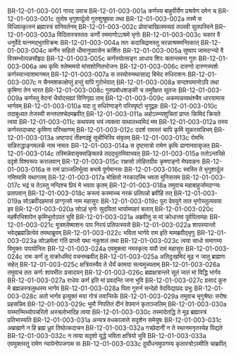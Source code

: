 BR-12-01-003-001  नारद उवाच
BR-12-01-003-001a कर्णस्य बाहुवीर्येण प्रश्रयेण दमेन च
BR-12-01-003-001c तुतोष भृगुशार्दूलो गुरुशुश्रूषया तथा
BR-12-01-003-002a तस्मै स विधिवत्कृत्स्नं ब्रह्मास्त्रं सनिवर्तनम्
BR-12-01-003-002c प्रोवाचाखिलमव्यग्रं तपस्वी सुतपस्विने
BR-12-01-003-003a विदितास्त्रस्ततः कर्णो रममाणोऽऽश्रमे भृगोः
BR-12-01-003-003c चकार वै धनुर्वेदे यत्नमद्भुतविक्रमः
BR-12-01-003-004a ततः कदाचिद्रामस्तु चरन्नाश्रममन्तिकात्
BR-12-01-003-004c कर्णेन सहितो धीमानुपवासेन कर्शितः
BR-12-01-003-005a सुष्वाप जामदग्न्यो वै विस्रम्भोत्पन्नसौहृदः
BR-12-01-003-005c कर्णस्योत्सङ्ग आधाय शिरः क्लान्तमना गुरुः
BR-12-01-003-006a अथ कृमिः श्लेष्ममयो मांसशोणितभोजनः
BR-12-01-003-006c दारुणो दारुणस्पर्शः कर्णस्याभ्याशमागमत्
BR-12-01-003-007a स तस्योरुमथासाद्य बिभेद रुधिराशनः
BR-12-01-003-007c न चैनमशकत्क्षेप्तुं हन्तुं वापि गुरोर्भयात्
BR-12-01-003-008a सन्दश्यमानोऽपि तथा कृमिणा तेन भारत
BR-12-01-003-008c गुरुप्रबोधशङ्की च तमुपैक्षत सूतजः
BR-12-01-003-009a कर्णस्तु वेदनां धैर्यादसह्यां विनिगृह्य ताम्
BR-12-01-003-009c अकम्पन्नव्यथंश्चैव धारयामास भार्गवम्
BR-12-01-003-010a यदा तु रुधिरेणाङ्गे परिस्पृष्टो भृगूद्वहः
BR-12-01-003-010c तदाबुध्यत तेजस्वी सन्तप्तश्चेदमब्रवीत्
BR-12-01-003-011a अहोऽस्म्यशुचितां प्राप्तः किमिदं क्रियते त्वया
BR-12-01-003-011c कथयस्व भयं त्यक्त्वा याथातथ्यमिदं मम
BR-12-01-003-012a तस्य कर्णस्तदाचष्ट कृमिणा परिभक्षणम्
BR-12-01-003-012c ददर्श रामस्तं चापि कृमिं सूकरसन्निभम्
BR-12-01-003-013a अष्टपादं तीक्ष्णदंष्ट्रं सूचीभिरिव संवृतम्
BR-12-01-003-013c रोमभिः सन्निरुद्धाङ्गमलर्कं नाम नामतः
BR-12-01-003-014a स दृष्टमात्रो रामेण कृमिः प्राणानवासृजत्
BR-12-01-003-014c तस्मिन्नेवासृक्सङ्क्लिन्ने तदद्भुतमिवाभवत्
BR-12-01-003-015a ततोऽन्तरिक्षे ददृशे विश्वरूपः करालवान्
BR-12-01-003-015c राक्षसो लोहितग्रीवः कृष्णाङ्गो मेघवाहनः
BR-12-01-003-016a स रामं प्राञ्जलिर्भूत्वा बभाषे पूर्णमानसः
BR-12-01-003-016c स्वस्ति ते भृगुशार्दूल गमिष्यामि यथागतम्
BR-12-01-003-017a मोक्षितो नरकादस्मि भवता मुनिसत्तम
BR-12-01-003-017c भद्रं च तेऽस्तु नन्दिश्च प्रियं मे भवता कृतम्
BR-12-01-003-018a तमुवाच महाबाहुर्जामदग्न्यः प्रतापवान्
BR-12-01-003-018c कस्त्वं कस्माच्च नरकं प्रतिपन्नो ब्रवीहि तत्
BR-12-01-003-019a सोऽब्रवीदहमासं प्राग्गृत्सो नाम महासुरः
BR-12-01-003-019c पुरा देवयुगे तात भृगोस्तुल्यवया इव
BR-12-01-003-020a सोऽहं भृगोः सुदयितां भार्यामपहरं बलात्
BR-12-01-003-020c महर्षेरभिशापेन कृमिभूतोऽपतं भुवि
BR-12-01-003-021a अब्रवीत्तु स मां क्रोधात्तव पूर्वपितामहः
BR-12-01-003-021c मूत्रश्लेष्माशनः पाप निरयं प्रतिपत्स्यसे
BR-12-01-003-022a शापस्यान्तो भवेद्ब्रह्मन्नित्येवं तमथाब्रुवम्
BR-12-01-003-022c भविता भार्गवे राम इति मामब्रवीद्भृगुः
BR-12-01-003-023a सोऽहमेतां गतिं प्राप्तो यथा नकुशलं तथा
BR-12-01-003-023c त्वया साधो समागम्य विमुक्तः पापयोनितः
BR-12-01-003-024a एवमुक्त्वा नमस्कृत्य ययौ रामं महासुरः
BR-12-01-003-024c रामः कर्णं तु सक्रोधमिदं वचनमब्रवीत्
BR-12-01-003-025a अतिदुःखमिदं मूढ न जातु ब्राह्मणः सहेत्
BR-12-01-003-025c क्षत्रियस्यैव ते धैर्यं कामया सत्यमुच्यताम्
BR-12-01-003-026a तमुवाच ततः कर्णः शापभीतः प्रसादयन्
BR-12-01-003-026c ब्रह्मक्षत्रान्तरे सूतं जातं मां विद्धि भार्गव
BR-12-01-003-027a राधेयः कर्ण इति मां प्रवदन्ति जना भुवि
BR-12-01-003-027c प्रसादं कुरु मे ब्रह्मन्नस्त्रलुब्धस्य भार्गव
BR-12-01-003-028a पिता गुरुर्न सन्देहो वेदविद्याप्रदः प्रभुः
BR-12-01-003-028c अतो भार्गव इत्युक्तं मया गोत्रं तवान्तिके
BR-12-01-003-029a तमुवाच भृगुश्रेष्ठः सरोषः प्रहसन्निव
BR-12-01-003-029c भूमौ निपतितं दीनं वेपमानं कृताञ्जलिम्
BR-12-01-003-030a यस्मान्मिथ्योपचरितो अस्त्रलोभादिह त्वया
BR-12-01-003-030c तस्मादेतद्धि ते मूढ ब्रह्मास्त्रं प्रतिभास्यति
BR-12-01-003-031a अन्यत्र वधकालात्ते सदृशेन समेयुषः
BR-12-01-003-031c अब्राह्मणे न हि ब्रह्म ध्रुवं तिष्ठेत्कदाचन
BR-12-01-003-032a गच्छेदानीं न ते स्थानमनृतस्येह विद्यते
BR-12-01-003-032c न त्वया सदृशो युद्धे भविता क्षत्रियो भुवि
BR-12-01-003-033a एवमुक्तस्तु रामेण न्यायेनोपजगाम सः
BR-12-01-003-033c दुर्योधनमुपागम्य कृतास्त्रोऽस्मीति चाब्रवीत्

